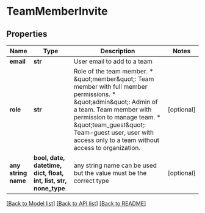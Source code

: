 # TeamMemberInvite


## Properties
Name | Type | Description | Notes
------------ | ------------- | ------------- | -------------
**email** | **str** | User email to add to a team | 
**role** | **str** |  Role of the team member. * \&quot;member\&quot;:     Team member with full member permissions. * \&quot;admin\&quot;:      Admin of a team. Team member with permission to manage team. * \&quot;team_guest\&quot;: Team-guest user, user with access only to a team without access to organization.  | [optional] 
**any string name** | **bool, date, datetime, dict, float, int, list, str, none_type** | any string name can be used but the value must be the correct type | [optional]

[[Back to Model list]](../README.md#documentation-for-models) [[Back to API list]](../README.md#documentation-for-api-endpoints) [[Back to README]](../README.md)


